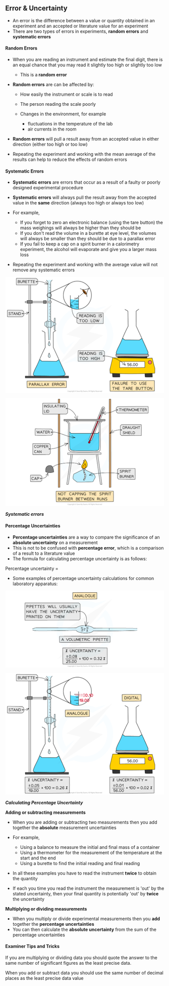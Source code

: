 Error & Uncertainty
-------------------

* An error is the difference between a value or quantity obtained in an experiment and an accepted or literature value for an experiment
* There are two types of errors in experiments, <b>random errors</b> and<b> systematic errors</b>

#### Random Errors

* When you are reading an instrument and estimate the final digit, there is an equal chance that you may read it slightly too high or slightly too low

  + This is a<b> random error</b>
* <b>Random errors</b> are can be affected by:

  + How easily the instrument or scale is to read
  + The person reading the scale poorly
  + Changes in the environment, for example

    - fluctuations in the temperature of the lab
    - air currents in the room
* <b>Random errors</b> will pull a result away from an accepted value in either direction (either too high or too low)
* Repeating the experiment and working with the mean average of the results can help to reduce the effects of random errors

#### Systematic Errors

* <b>Systematic errors</b> are errors that occur as a result of a faulty or poorly designed experimental procedure
* <b>Systematic errors</b> will always pull the result away from the accepted value in the <b>same</b> direction (always too high or always too low)
* For example,

  + If you forget to zero an electronic balance (using the tare button) the mass weighings will always be higher than they should be
  + If you don't read the volume in a burette at eye level, the volumes will always be smaller than they should be due to a parallax error
  + If you fail to keep a cap on a spirit burner in a calorimetry experiment, the alcohol will evaporate and give you a larger mass loss
* Repeating the experiment and working with the average value will not remove any systematic errors

![](11.2.-2-Systematic-Errors-1.png)

![](11.2.-2-Systematic-Errors-2.png)

<i><b>Systematic errors</b></i>

#### Percentage Uncertainties

* <b>Percentage uncertainties</b> are a way to compare the significance of an <b>absolute uncertainty</b> on a measurement
* This is not to be confused with <b>percentage error</b>, which is a comparison of a result to a literature value
* The formula for calculating percentage uncertainty is as follows:

Percentage uncertainty = <math>absolute uncertaintymeasured value×100{"language":"en","fontFamily":"Times New Roman","fontSize":"18","autoformat":true}</math>

* Some examples of percentage uncertainty calculations for common laboratory apparatus:

![](11.2.2-Calculating-Percentage-Uncertainty-2.png)

![](11.2.2-Calculating-Percentage-Uncertainty-1.png)

<i><b>Calculating Percentage Uncertainty</b></i>

<b>Adding or subtracting measurements</b>

* When you are adding or subtracting two measurements then you add together the <b>absolute</b> measurement uncertainties
* For example,

  + Using a balance to measure the initial and final mass of a container
  + Using a thermometer for the measurement of the temperature at the start and the end
  + Using a burette to find the initial reading and final reading
* In all these examples you have to read the instrument <b>twice</b> to obtain the quantity
* If each you time you read the instrument the measurement is 'out' by the stated uncertainty, then your final quantity is potentially 'out' by <b>twice</b> the uncertainty

<b>Multiplying or dividing measurements</b>

* When you multiply or divide experimental measurements then you <b>add</b> together the <b>percentage</b> <b>uncertainties</b>
* You can then calculate the <b>absolute uncertainty</b> from the sum of the percentage uncertainties

#### Examiner Tips and Tricks

If you are multiplying or dividing data you should quote the answer to the same number of significant figures as the least precise data.

When you add or subtract data you should use the same number of decimal places as the least precise data value